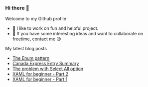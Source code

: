 ### Hi there 👋

Welcome to my Github profile

- 🎉 I like to work on fun and helpful project.
- 💬 If you have some interesting ideas and want to collaborate on freetime, contact me 😉

My latest blog posts
<!-- BLOG-POST-LIST:START -->
- [The Enum pattern](https://huntertran.github.io/blog/2025/01/01/The-Enum-pattern/)
- [Canada Express Entry Summary](https://huntertran.github.io/blog/2023/10/07/Canada-Express-Entry-Summary/)
- [The problem with Select All option](https://huntertran.github.io/blog/2023/09/04/The-problem-with-Select-All-option/)
- [XAML for beginner - Part 2](https://huntertran.github.io/blog/2023/06/25/XAML-for-beginner-Part-2/)
- [XAML for beginner - Part 1](https://huntertran.github.io/blog/2023/06/24/XAML-for-beginner-Part-1/)
<!-- BLOG-POST-LIST:END -->
